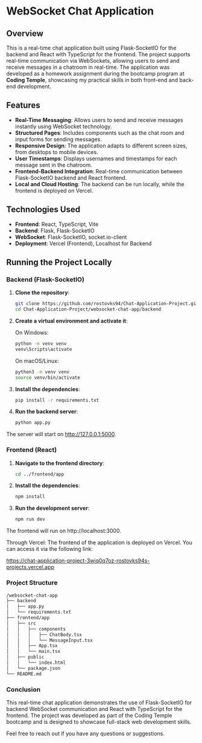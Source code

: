 # WebSocket Chat Application

## Overview
This is a real-time chat application built using Flask-SocketIO for the backend and React with TypeScript for the frontend. The project supports real-time communication via WebSockets, allowing users to send and receive messages in a chatroom in real-time. The application was developed as a homework assignment during the bootcamp program at **Coding Temple**, showcasing my practical skills in both front-end and back-end development.

## Features
- **Real-Time Messaging**: Allows users to send and receive messages instantly using WebSocket technology.
- **Structured Pages**: Includes components such as the chat room and input forms for sending messages.
- **Responsive Design**: The application adapts to different screen sizes, from desktops to mobile devices.
- **User Timestamps**: Displays usernames and timestamps for each message sent in the chatroom.
- **Frontend-Backend Integration**: Real-time communication between Flask-SocketIO backend and React frontend.
- **Local and Cloud Hosting**: The backend can be run locally, while the frontend is deployed on Vercel.

## Technologies Used
- **Frontend**: React, TypeScript, Vite
- **Backend**: Flask, Flask-SocketIO
- **WebSocket**: Flask-SocketIO, socket.io-client
- **Deployment**: Vercel (Frontend), Localhost for Backend

## Running the Project Locally

### Backend (Flask-SocketIO)

1. **Clone the repository**:

   ```bash
   git clone https://github.com/rostovks94/Chat-Application-Project.git
   cd Chat-Application-Project/websocket-chat-app/backend
   
2. **Create a virtual environment and activate it**:
   
   On Windows:
   ```bash
   python -m venv venv
   venv\Scripts\activate
   ```
   On macOS/Linux:
   ```bash
   python3 -m venv venv
   source venv/bin/activate
   ```
3. **Install the dependencies**:
   
   ```bash
   pip install -r requirements.txt

4. **Run the backend server**:
   
   ```bash
   python app.py

The server will start on http://127.0.0.1:5000.

### Frontend (React)

1. **Navigate to the frontend directory**:

   ```bash
   cd ../frontend/app

2. **Install the dependencies**:

   ```bash
   npm install

3. **Run the development server**:
   
   ```bash
   npm run dev

The frontend will run on http://localhost:3000.  

Through Vercel:
The frontend of the application is deployed on Vercel. You can access it via the following link:

https://chat-application-project-3wiq0q7oz-rostovks94s-projects.vercel.app


### Project Structure

```bash
/websocket-chat-app
├── backend
│   ├── app.py              
│   └── requirements.txt     
├── frontend/app
│   ├── src
│   │   ├── components
│   │   │   ├── ChatBody.tsx     
│   │   │   └── MessageInput.tsx 
│   │   ├── App.tsx              
│   │   └── main.tsx             
│   ├── public
│   │   └── index.html          
│   └── package.json            
└── README.md
```

### Conclusion
This real-time chat application demonstrates the use of Flask-SocketIO for backend WebSocket communication and React with TypeScript for the frontend. The project was developed as part of the Coding Temple bootcamp and is designed to showcase full-stack web development skills.

Feel free to reach out if you have any questions or suggestions.
